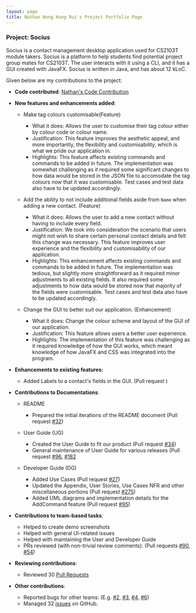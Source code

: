 ```yaml
---
layout: page 
title: Nathan Wong Hung Rui's Project Portfolio Page
---
```


### Project: Socius

Socius is a contact management desktop application used for CS2103T module takers. Socius is a platform to help students
find potential project group mates for CS2103T. The user interacts with it using a CLI, and it has a GUI created with
JavaFX. Socius is written in Java, and has about 12 kLoC.

Given below are my contributions to the project:
* **Code contributed**: [Nathan's Code Contribution](https://nus-cs2103-ay2122s1.github.io/tp-dashboard/?search=&sort=groupTitle&sortWithin=title&since=2021-09-17&timeframe=commit&mergegroup=&groupSelect=groupByRepos&breakdown=false&tabOpen=true&tabType=authorship&tabAuthor=e0543978&tabRepo=AY2122S1-CS2103T-W08-4%2Ftp%5Bmaster%5D&authorshipIsMergeGroup=false&authorshipFileTypes=docs~functional-code~test-code~other&authorshipIsBinaryFileTypeChecked=false)
* **New features and enhancements added**:

  * Make tag colours customisable(Feature)
      * What it does: Allows the user to customise their tag colour either by colour code or colour name.
      * Justification: This feature improves the aesthetic appeal, and more importantly, the flexibility and customisability, which is what we pride our application in.
      * Highlights: This feature affects existing commands and commands to be added in future. The implementation was somewhat challenging as it required some significant changes to how data would be stored in the JSON file to accomodate the tag colours now that it was customisable. Test cases and test data also have to be updated accordingly.

  * Add the ability to not include additional fields aside from `Name` when adding a new contact. (Feature)
    * What it does: Allows the user to add a new contact without having to include every field.
    * Justification: We took into consideration the scenario that users might not wish to share certain personal contact details and felt this change was necessary. This feature improves user experience and the flexibility and customisability of our application.
    * Highlights: This enhancement affects existing commands and commands to be added in future. The implementation was tedious, but slightly more straightforward as it required minor adjustments to all existing fields. It also required some adjustments to how data would be stored now that majority of the fields were customisable. Test cases and test data also have to be updated accordingly.

  * Change the GUI to better suit our application. (Enhancement)
      * What it does: Change the colour scheme and layout of the GUI of our application.
      * Justification: This feature allows users a better user experience.
      * Highlights: The implementation of this feature was challenging as it required knowledge of how the GUI works, which meant knowledge of how JavaFX and CSS was integrated into the program.

* **Enhancements to existing features:**
  * Added Labels to a contact's fields in the GUI. (Pull request []())

* **Contributions to Documentations**:

  * README
    * Prepared the initial iterations of the README document (Pull request [\#32](https://github.com/AY2122S1-CS2103T-W08-4/tp/pull/32))

  * User Guide (UG)
    * Created the User Guide to fit our product (Pull request [\#34](https://github.com/AY2122S1-CS2103T-W08-4/tp/pull/34))
    * General maintenance of User Guide for various releases (Pull request [\#96](https://github.com/AY2122S1-CS2103T-W08-4/tp/pull/96), [\#182](https://github.com/AY2122S1-CS2103T-W08-4/tp/pull/182)

  * Developer Guide (DG)
    * Added Use Cases (Pull request [\#27](https://github.com/AY2122S1-CS2103T-W08-4/tp/pull/27))
    * Updated the Appendix, User Stories, Use Cases NFR and other miscellaneous portions (Pull request [\#275](https://github.com/AY2122S1-CS2103T-W08-4/tp/pull/275))
    * Added UML diagrams and implementation details for the AddCommand feature (Pull request [\#95](https://github.com/AY2122S1-CS2103T-W08-4/tp/pull/95))

* **Contributions to team-based tasks**:
  * Helped to create demo screenshots
  * Helped with general UI-related issues
  * Helped with maintaining the User and Developer Guide
  * PRs reviewed (with non-trivial review comments): (Pull requests [\#90](https://github.com/AY2122S1-CS2103T-W08-4/tp/pull/90),
  [\#54](https://github.com/AY2122S1-CS2103T-W08-4/tp/pull/54))

* **Reviewing contributions**:
  * Reviewed 30 [Pull Requests](https://github.com/AY2122S1-CS2103T-W08-4/tp/pulls?q=is%3Apr+is%3Aclosed+reviewed-by%3Ae0543978)

* **Other contributions**:
  * Reported bugs for other teams: (E.g. [\#2](https://github.com/e0543978/ped/issues/2), [\#3](https://github.com/e0543978/ped/issues/3), [\#4](https://github.com/e0543978/ped/issues/4), [\#6](https://github.com/e0543978/ped/issues/6))
  * Managed 32 [issues](https://github.com/AY2122S1-CS2103T-W08-4/tp/issues?q=is%3Aissue+assignee%3Ae0543978+) on GitHub.

